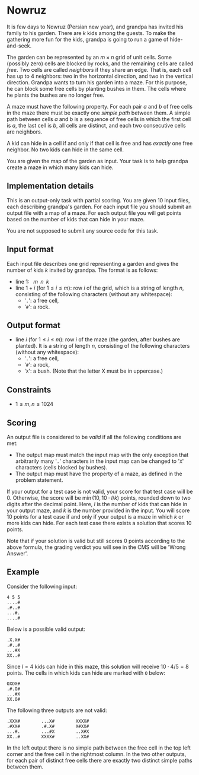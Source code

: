 # Nowruz

It is few days to Nowruz (Persian new year), and grandpa has invited his family to his garden.
There are $k$ kids among the guests.
To make the gathering more fun for the kids, grandpa is going to run a game of hide-and-seek.

The garden can be represented by an $m \times n$ grid of unit cells.
Some (possibly zero) cells are blocked by rocks, and the remaining cells are called *free*.
Two cells are called *neighbors* if they share an edge.
That is, each cell has up to 4 neighbors: two in the horizontal direction, and two in the vertical direction.
Grandpa wants to turn his garden into a maze.
For this purpose, he can block some free cells by planting bushes in them.
The cells where he plants the bushes are no longer free.

A maze must have the following property.
For each pair $a$ and $b$ of free cells in the maze there must be exactly one *simple path* between them.
A simple path between cells $a$ and $b$ is a sequence of free cells in which the first cell is $a$, the last cell is $b$, all cells are distinct, and each two consecutive cells are neighbors.

A kid can hide in a cell if and only if that cell is free and has *exactly* one free neighbor.
No two kids can hide in the same cell.

You are given the map of the garden as input.
Your task is to help grandpa create a maze in which many kids can hide.

## Implementation details

This is an output-only task with partial scoring.
You are given $10$ input files, each describing grandpa's garden.
For each input file you should submit an output file with a map of a maze.
For each output file you will get points based on the number of kids that can hide in your maze.

You are not supposed to submit any source code for this task.

## Input format

Each input file describes one grid representing a garden and gives the number of kids $k$ invited by grandpa. The format is as follows:
* line $1$: $\;\; m \;\; n \;\; k$
* line $1+i$ (for $1 \leq i \leq m$): row $i$ of the grid, which is a string of length $n$, consisting of the following characters (without any whitespace):
  - '`.`': a free cell,
  - '`#`': a rock.

## Output format

* line $i$ (for $1 \leq i \leq m$): row $i$ of the maze (the garden, after bushes are planted). It is a string of length $n$, consisting of the following characters (without any whitespace):
  -  '`.`': a free cell,
  -  '`#`': a rock,
  -  '`X`': a bush. (Note that the letter X must be in uppercase.)

## Constraints

* $1 \leq m, n \leq 1024$

## Scoring

An output file is considered to be *valid* if all the following conditions are met:
* The output map must match the input map with the only exception that arbitrarily many '`.`' characters in the input map can be changed to '`X`' characters (cells blocked by bushes).
* The output map must have the property of a maze, as defined in the problem statement.

If your output for a test case is not valid, your score for that test case will be $0$.
Otherwise, the score will be $\min(10, 10 \cdot l/k)$ points, rounded down to two digits after the decimal point.
Here, $l$ is the number of kids that can hide in your output maze, and $k$ is the number provided in the input.
You will score $10$ points for a test case if and only if your output is a maze in which $k$ or more kids can hide.
For each test case there exists a solution that scores $10$ points.

Note that if your solution is valid but still scores $0$ points according to the above formula, the grading verdict you will see in the CMS will be 'Wrong Answer'.

## Example

Consider the following input:

```
4 5 5
....#
.#..#
...#.
....#
```

Below is a possible valid output:

```
.X.X#
.#..#
...#X
XX..#
```

Since $l=4$ kids can hide in this maze, this solution will receive $10 \cdot 4 / 5 = 8$ points. The cells in which kids can hide are marked with `O` below:


```
OXOX#
.#.O#
...#X
XX.O#
```

The following three outputs are not valid:

```
.XXX#        ...X#        XXXX#
.#XX#        .#.X#        X#XX#
...#.        ...#X        ..X#X
XX..#        XXXX#        ..XX#

```

In the left output there is no simple path between the free cell in the top left corner and the free cell in the rightmost column.
In the two other outputs, for each pair of distinct free cells there are exactly two distinct simple paths between them.
